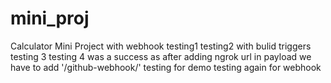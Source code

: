 # mini_proj
Calculator Mini Project with webhook
testing1
testing2 with bulid triggers
testing 3
testing 4 was a success as after adding ngrok url in payload we have to add '/github-webhook/'
testing for demo
testing again for webhook

